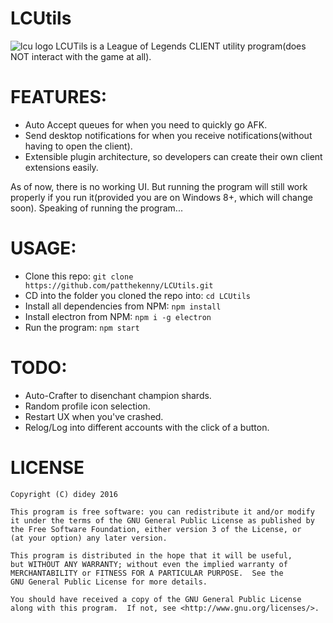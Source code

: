 # LCUtils
![lcu logo](https://i.imgur.com/mQK0ebu.png)
LCUTils is a League of Legends CLIENT utility program(does NOT interact with the game at all).

# FEATURES:
 * Auto Accept queues for when you need to quickly go AFK.
 * Send desktop notifications for when you receive notifications(without having to open the client).
 * Extensible plugin architecture, so developers can create their own client extensions easily.

As of now, there is no working UI. But running the program will still work properly if you run it(provided you are on Windows 8+, which will change soon). Speaking of running the program...

# USAGE:
 * Clone this repo: `git clone https://github.com/patthekenny/LCUtils.git`
 * CD into the folder you cloned the repo into: `cd LCUtils`
 * Install all dependencies from NPM: `npm install`
 * Install electron from NPM: `npm i -g electron`
 * Run the program: `npm start`
 
# TODO:
 * Auto-Crafter to disenchant champion shards.
 * Random profile icon selection.
 * Restart UX when you've crashed.
 * Relog/Log into different accounts with the click of a button.

# LICENSE
```
Copyright (C) didey 2016

This program is free software: you can redistribute it and/or modify
it under the terms of the GNU General Public License as published by
the Free Software Foundation, either version 3 of the License, or
(at your option) any later version.

This program is distributed in the hope that it will be useful,
but WITHOUT ANY WARRANTY; without even the implied warranty of
MERCHANTABILITY or FITNESS FOR A PARTICULAR PURPOSE.  See the
GNU General Public License for more details.

You should have received a copy of the GNU General Public License
along with this program.  If not, see <http://www.gnu.org/licenses/>.